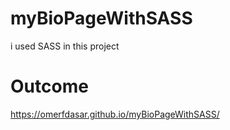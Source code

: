 # myBioPageWithSASS
i used SASS in this project

# Outcome
https://omerfdasar.github.io/myBioPageWithSASS/
